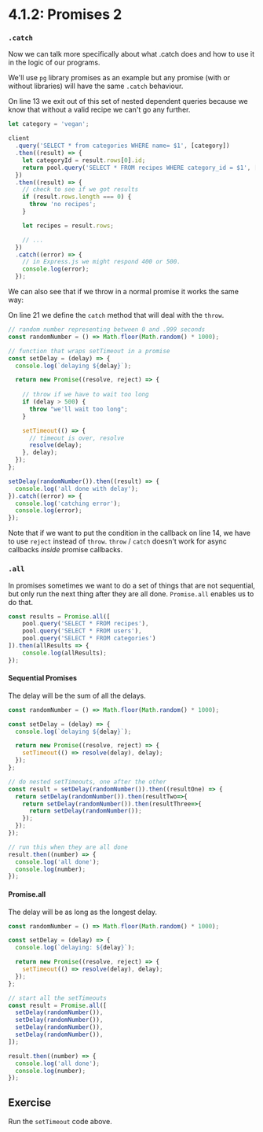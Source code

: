 # 4.1.2: Promises 2

### `.catch`

Now we can talk more specifically about what .catch does and how to use it in the logic of our programs.

We'll use `pg` library promises as an example but any promise \(with or without libraries\) will have the same `.catch` behaviour.

On line 13 we exit out of this set of nested dependent queries because we know that without a valid recipe we can't go any further.

```javascript
let category = 'vegan';

client
  .query('SELECT * from categories WHERE name= $1', [category])
  .then((result) => {
    let categoryId = result.rows[0].id;
    return pool.query('SELECT * FROM recipes WHERE category_id = $1', [categoryId]);
  })
  .then((result) => {
    // check to see if we got results
    if (result.rows.length === 0) {
      throw 'no recipes';
    }

    let recipes = result.rows;

    // ...
  })
  .catch((error) => {
    // in Express.js we might respond 400 or 500.
    console.log(error);
  });
```

We can also see that if we throw in a normal promise it works the same way:

On line 21 we define the `catch` method that will deal with the `throw`.

```javascript
// random number representing between 0 and .999 seconds
const randomNumber = () => Math.floor(Math.random() * 1000);

// function that wraps setTimeout in a promise
const setDelay = (delay) => {
  console.log(`delaying ${delay}`);

  return new Promise((resolve, reject) => {
  
    // throw if we have to wait too long
    if (delay > 500) {
      throw "we'll wait too long";
    }

    setTimeout(() => {
      // timeout is over, resolve
      resolve(delay);
    }, delay);
  });
};

setDelay(randomNumber()).then((result) => {
  console.log('all done with delay');
}).catch((error) => {
  console.log('catching error');
  console.log(error);
});
```

Note that if we want to put the condition in the callback on line 14, we have to use `reject` instead of `throw`. `throw` / `catch` doesn't work for async callbacks _inside_ promise callbacks.

### `.all`

In promises sometimes we want to do a set of things that are not sequential, but only run the next thing after they are all done. `Promise.all` enables us to do that.

```javascript
const results = Promise.all([
    pool.query('SELECT * FROM recipes'),
    pool.query('SELECT * FROM users'),
    pool.query('SELECT * FROM categories')
]).then(allResults => {
    console.log(allResults);
});
```

#### Sequential Promises

The delay will be the sum of all the delays.

```javascript
const randomNumber = () => Math.floor(Math.random() * 1000);

const setDelay = (delay) => {
  console.log(`delaying ${delay}`);

  return new Promise((resolve, reject) => {
    setTimeout(() => resolve(delay), delay);
  });
};

// do nested setTimeouts, one after the other
const result = setDelay(randomNumber()).then((resultOne) => {
  return setDelay(randomNumber()).then(resultTwo=>{
    return setDelay(randomNumber()).then(resultThree=>{
      return setDelay(randomNumber());
    });
  });
});

// run this when they are all done
result.then((number) => {
  console.log('all done');
  console.log(number);
});
```

#### Promise.all

The delay will be as long as the longest delay.

```javascript
const randomNumber = () => Math.floor(Math.random() * 1000);

const setDelay = (delay) => {
  console.log(`delaying: ${delay}`);

  return new Promise((resolve, reject) => {
    setTimeout(() => resolve(delay), delay);
  });
};

// start all the setTimeouts
const result = Promise.all([
  setDelay(randomNumber()),
  setDelay(randomNumber()),
  setDelay(randomNumber()),
  setDelay(randomNumber()),
]);

result.then((number) => {
  console.log('all done');
  console.log(number);
});
```

## Exercise

Run the `setTimeout` code above.

